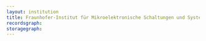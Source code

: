 ```yaml
---
layout: institution
title: Fraunhofer-Institut für Mikroelektronische Schaltungen und Systeme
recordsgraph: 
storagegraph: 
---
```

